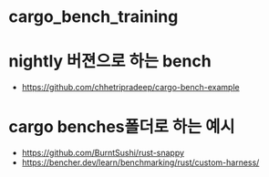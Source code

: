 # cargo_bench_training

# nightly 버젼으로 하는 bench
- https://github.com/chhetripradeep/cargo-bench-example


# cargo benches폴더로 하는 예시
- https://github.com/BurntSushi/rust-snappy
- https://bencher.dev/learn/benchmarking/rust/custom-harness/
